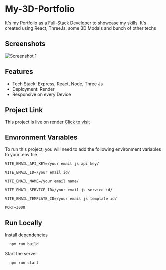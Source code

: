 # My-3D-Portfolio

It's my Portfolio as a Full-Stack Developer to showcase my skills. It's created using React, ThreeJs, some 3D Modals and bunch of other techs

## Screenshots

![Screenshot 1](https://drive.google.com/uc?export=view&id=1qMIR4j_steMrM2yEQVDTESKqiloP3rFB)

## Features

- Tech Stack: Express, React, Node, Three Js
- Deployment: Render
- Responsive on every Device

## Project Link
This project is live on render [Click to visit](https://shivam-portfolio-vlsu.onrender.com/)

## Environment Variables

To run this project, you will need to add the following environment variables to your .env file

`VITE_EMAIL_API_KEY=/your email js api key/`

`VITE_EMAIL_ID=/your email id/`

`VITE_EMAIL_NAME=/your email name/`

`VITE_EMAIL_SERVICE_ID=/your email js service id/`

`VITE_EMAIL_TEMPLATE_ID=/your email js template id/`

`PORT=3000`


## Run Locally


Install dependencies

```bash
  npm run build
```

Start the server

```bash
  npm run start
```

